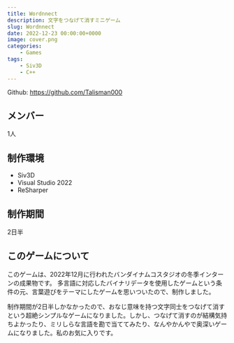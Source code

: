 ```yaml
---
title: Wordnnect
description: 文字をつなげて消すミニゲーム
slug: Wordnnect
date: 2022-12-23 00:00:00+0000
image: cover.png
categories:
    - Games
tags:
    - Siv3D
    - C++
---
```


<!-- ![](wordnnect.gif) -->

Github: https://github.com/Talisman000

## メンバー
1人

## 制作環境
- Siv3D
- Visual Studio 2022
- ReSharper

## 制作期間
2日半

## このゲームについて
このゲームは、2022年12月に行われたバンダイナムコスタジオの冬季インターンの成果物です。
多言語に対応したバイナリデータを使用したゲームという条件の元、言葉遊びをテーマにしたゲームを思いついたので、制作しました。

制作期間が2日半しかなかったので、おなじ意味を持つ文字同士をつなげて消すという超絶シンプルなゲームになりました。しかし、つなげて消すのが結構気持ちよかったり、ミリしらな言語を勘で当ててみたり、なんやかんやで奥深いゲームになりました。私のお気に入りです。

